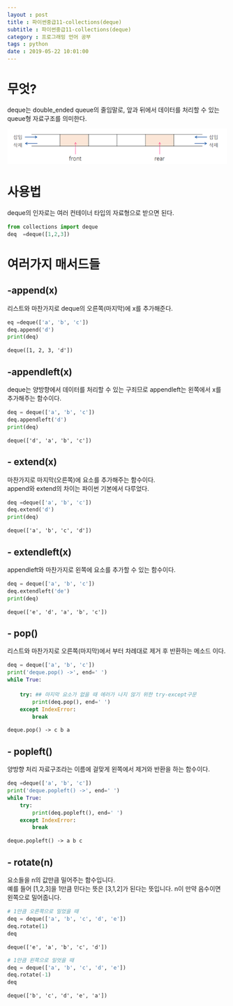 ```yaml
---
layout : post
title : 파이썬중급11-collections(deque)
subtitle : 파이썬중급11-collections(deque)
category : 프로그래밍 언어 공부
tags : python
date : 2019-05-22 10:01:00
---
```


# 무엇?

deque는 double_ended queue의 줄임말로, 앞과 뒤에서 데이터를 처리할 수 있는 queue형 자료구조를 의미한다.  

![deque 이미지](/assets/deque%20이미지_sqw0cm7pl.png)

# 사용법

deque의 인자로는 여러 컨테이너 타입의 자료형으로 받으면 된다.


```python
from collections import deque
deq  =deque([1,2,3])
```

# 여러가지 매서드들

## -append(x)

리스트와 마찬가지로 deque의 오른쪽(마지막)에 x를 추가해준다.


```python
eq =deque(['a', 'b', 'c'])
deq.append('d')
print(deq)
```

    deque([1, 2, 3, 'd'])


## -appendleft(x)

deque는 양방향에서 데이터를 처리할 수 있는 구죄므로 appendleft는 왼쪽에서 x를 추가해주는 함수이다.  


```python
deq = deque(['a', 'b', 'c'])
deq.appendleft('d')
print(deq)
```

    deque(['d', 'a', 'b', 'c'])


## - extend(x)

마찬가지로 마지막(오른쪽)에 요소를 추가해주는 함수이다.  
append와 extend의 차이는 파이썬 기본에서 다루었다.  


```python
deq =deque(['a', 'b', 'c'])
deq.extend('d')
print(deq)
```

    deque(['a', 'b', 'c', 'd'])


## - extendleft(x)

appendleft와 마찬가지로 왼쪽에 요소를 추가할 수 있는 함수이다.  


```python
deq = deque(['a', 'b', 'c'])
deq.extendleft('de')
print(deq)
```

    deque(['e', 'd', 'a', 'b', 'c'])


## - pop()

리스트와 마찬가지로 오른쪽(마지막)에서 부터 차례대로 제거 후 반환하는 메소드 이다.   


```python
deq = deque(['a', 'b', 'c'])
print('deque.pop() ->', end=' ')
while True:

    try: ## 마지막 요소가 없을 때 에러가 나지 않기 위한 try-except구문
        print(deq.pop(), end=' ')
    except IndexError:
        break
```

    deque.pop() -> c b a

## - popleft()

양방향 처리 자료구조라는 이름에 걸맞게 왼쪽에서 제거와 반환을 하는 함수이다.  


```python
deq =deque(['a', 'b', 'c'])
print('deque.popleft() ->', end=' ')
while True:
    try:
        print(deq.popleft(), end=' ')
    except IndexError:
        break
```

    deque.popleft() -> a b c

## - rotate(n)

요소들을 n의 값만큼 밀어주는 함수입니다.  
예를 들어 [1,2,3]을 1만큼 민다는 뜻은 [3,1,2]가 된다는 뜻입니다.
n이 만약 음수이면 왼쪽으로 밀어줍니다.  


```python
# 1만큼 오른쪽으로 밀었을 때
deq = deque(['a', 'b', 'c', 'd', 'e'])
deq.rotate(1)
deq
```




    deque(['e', 'a', 'b', 'c', 'd'])




```python
# 1만큼 왼쪽으로 밀엇을 때
deq = deque(['a', 'b', 'c', 'd', 'e'])
deq.rotate(-1)
deq
```




    deque(['b', 'c', 'd', 'e', 'a'])
